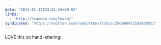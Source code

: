 ```yaml
---
date: '2013-01-14T23:01:52+00:00'
links:
  - 'http://seanwes.com/learn/'
syndicated: 'https://twitter.com/roobottom/status/290960453193060352'
---
```

LOVE this on hand lettering: 
